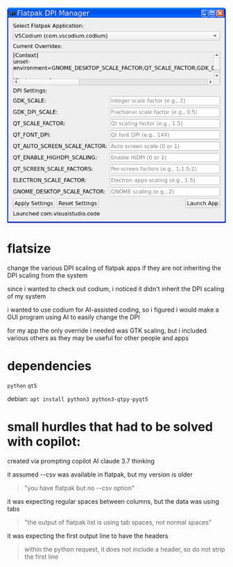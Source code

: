 ![flatsize app window](https://github.com/hairetikos/flatsize/blob/main/flatsize.png)

# flatsize
change the various DPI scaling of flatpak apps if they are not inheriting the DPI scaling from the system

since i wanted to check out codium, i noticed it didn't inherit the DPI scaling of my system

i wanted to use codium for AI-assisted coding, so i figured i would make a GUI program using AI to easily change the DPI

for my app the only override i needed was GTK scaling, but i included various others as they may be useful for other people and apps 

# dependencies
  `python`
  `qt5`

debian:
  `apt install python3 python3-qtpy-pyqt5`

# small hurdles that had to be solved with copilot:

created via prompting copilot AI claude 3.7 thinking

it assumed --csv was available in flatpak, but my version is older
> "you have flatpak but no --csv option"

it was expecting regular spaces between columns, but the data was using tabs
> "the output of flatpak list is using tab spaces, not normal spaces"

it was expecting the first output line to have the headers
> within the python request, it does not include a header, so do not strip the first line
